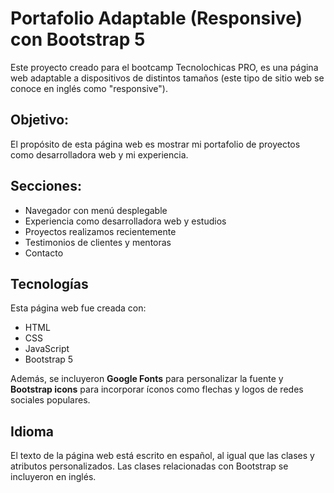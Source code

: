 # Portafolio Adaptable (Responsive) con Bootstrap 5

Este proyecto creado para el bootcamp Tecnolochicas PRO, es una página web adaptable a dispositivos de distintos tamaños (este tipo de sitio web se conoce en inglés como "responsive"). 

## Objetivo:
El propósito de esta página web es mostrar mi portafolio de proyectos como desarrolladora web y mi experiencia. 

## Secciones:
* Navegador con menú desplegable
* Experiencia como desarrolladora web y estudios
* Proyectos realizamos recientemente
* Testimonios de clientes y mentoras
* Contacto

## Tecnologías
Esta página web fue creada con:
* HTML
* CSS
* JavaScript 
* Bootstrap 5

Además, se incluyeron **Google Fonts** para personalizar la fuente y **Bootstrap icons** para incorporar íconos como flechas y logos de redes sociales populares. 

## Idioma
El texto de la página web está escrito en español, al igual que las clases y atributos personalizados. Las clases relacionadas con Bootstrap se incluyeron en inglés.




